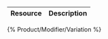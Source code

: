 <!--
@title Product Variations
@author Moltin Ltd
@description Product variation end-points
@order 3.1.1.0
-->

Resource | Description
---------|------------
{% Product/Modifier/Variation %}